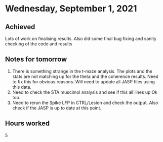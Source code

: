 # Wednesday, September 1, 2021

## Achieved

Lots of work on finalising results.
Also did some final bug fixing and sanity checking of the code and results

## Notes for tomorrow

1. There is something strange in the t-maze analysis. The plots and the stats are not matching up for the theta and the coherence results. Need to fix this for obvious reasons. Will need to update all JASP files using this data.
2. Need to check the STA muscimol analysis and see if this all lines up Ok too.
3. Need to rerun the Spike LFP in CTRL/Lesion and check the output. Also check if the JASP is up to date at this point.

## Hours worked

5